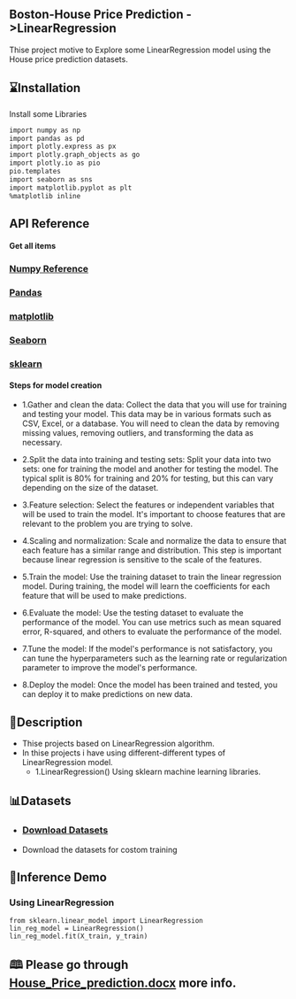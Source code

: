 
## Boston-House Price Prediction ->LinearRegression

Thise project motive to Explore some LinearRegression model using the House price prediction datasets.


## ⌛Installation

Install some Libraries

```bash
import numpy as np
import pandas as pd
import plotly.express as px
import plotly.graph_objects as go
import plotly.io as pio
pio.templates
import seaborn as sns
import matplotlib.pyplot as plt
%matplotlib inline
```
    
## API Reference

#### Get all items

### [Numpy Reference](https://numpy.org/doc/stable/reference/c-api/array.html)
### [Pandas](https://pandas.pydata.org/docs/reference/index.html)
### [matplotlib](https://matplotlib.org/stable/index.html)
### [Seaborn](https://seaborn.pydata.org/api.html)
### [sklearn](https://scikit-learn.org/stable/modules/classes.html)


#### Steps for model creation
* 1.Gather and clean the data: Collect the data that you will use for training and testing your model. This data may be in various formats such as CSV, Excel, or a database. You will need to clean the data by removing missing values, removing outliers, and transforming the data as necessary.

* 2.Split the data into training and testing sets: Split your data into two sets: one for training the model and another for testing the model. The typical split is 80% for training and 20% for testing, but this can vary depending on the size of the dataset.

* 3.Feature selection: Select the features or independent variables that will be used to train the model. It's important to choose features that are relevant to the problem you are trying to solve.

* 4.Scaling and normalization: Scale and normalize the data to ensure that each feature has a similar range and distribution. This step is important because linear regression is sensitive to the scale of the features.

* 5.Train the model: Use the training dataset to train the linear regression model. During training, the model will learn the coefficients for each feature that will be used to make predictions.

* 6.Evaluate the model: Use the testing dataset to evaluate the performance of the model. You can use metrics such as mean squared error, R-squared, and others to evaluate the performance of the model.

* 7.Tune the model: If the model's performance is not satisfactory, you can tune the hyperparameters such as the learning rate or regularization parameter to improve the model's performance.

* 8.Deploy the model: Once the model has been trained and tested, you can deploy it to make predictions on new data.
## 📝Description

* Thise projects based on LinearRegression algorithm.
* In thise projects i have using different-different types of LinearRegression model.
  * 1.LinearRegression()
Using sklearn machine learning libraries.

## 📊Datasets
* ### [Download Datasets](https://drive.google.com/drive/folders/1v-vQum2yW81vRJG0JVNhzEh0H5SJnv6J)
* Download the datasets for costom training

## 🎯Inference Demo
### Using LinearRegression
```
from sklearn.linear_model import LinearRegression
lin_reg_model = LinearRegression()
lin_reg_model.fit(X_train, y_train)
```
## 🕮 Please go through [House_Price_prediction.docx](http//.grfefe) more info.